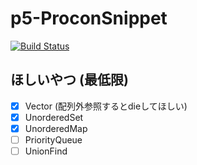 # p5-ProconSnippet

[![Build Status](https://travis-ci.com/odanado/p5-Procon.svg?branch=master)](https://travis-ci.com/odanado/p5-Procon)

## ほしいやつ (最低限)
- [x] Vector (配列外参照するとdieしてほしい)
- [x] UnorderedSet
- [x] UnorderedMap
- [ ] PriorityQueue
- [ ] UnionFind
